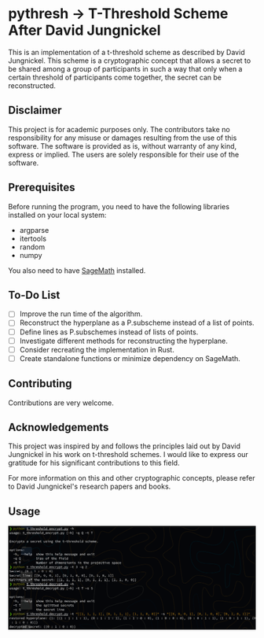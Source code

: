 # pythresh -> T-Threshold Scheme After David Jungnickel

This is an implementation of a t-threshold scheme as described by David Jungnickel. This scheme is a cryptographic concept that allows a secret to be shared among a group of participants in such a way that only when a certain threshold of participants come together, the secret can be reconstructed.

## Disclaimer

This project is for academic purposes only. The contributors take no responsibility for any misuse or damages resulting from the use of this software. The software is provided as is, without warranty of any kind, express or implied. The users are solely responsible for their use of the software. 

## Prerequisites

Before running the program, you need to have the following libraries installed on your local system:

- argparse
- itertools
- random
- numpy

You also need to have [SageMath](https://www.sagemath.org/download.html) installed. 


## To-Do List

- [ ] Improve the run time of the algorithm.
- [ ] Reconstruct the hyperplane as a P.subscheme instead of a list of points.
- [ ] Define lines as P.subschemes instead of lists of points.
- [ ] Investigate different methods for reconstructing the hyperplane.
- [ ] Consider recreating the implementation in Rust.
- [ ] Create standalone functions or minimize dependency on SageMath.

## Contributing

Contributions are very welcome.

## Acknowledgements

This project was inspired by and follows the principles laid out by David Jungnickel in his work on t-threshold schemes. I would like to express our gratitude for his significant contributions to this field.

For more information on this and other cryptographic concepts, please refer to David Jungnickel's research papers and books.


## Usage
![Usage Image](/usage.png)
